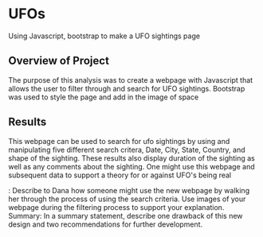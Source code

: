 # UFOs
Using Javascript, bootstrap to make a UFO sightings page

## Overview of Project 
The purpose of this analysis was to create a webpage with Javascript that allows the user to filter through and search for UFO sightings. Bootstrap was used to style the page and add in the image of space

## Results

This webpage can be used to search for ufo sightings by using and manipulating five different search critera, Date, City, State, Country, and shape of the sighting. These results also display duration of the sighting as well as any comments about the sighting. One might use this webpage and subsequent data to support a theory for or against UFO's being real

: Describe to Dana how someone might use the new webpage by walking her through the process of using the search criteria. Use images of your webpage during the filtering process to support your explanation.
Summary: In a summary statement, describe one drawback of this new design and two recommendations for further development.
